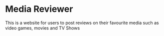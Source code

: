 # Media Reviewer

This is a website for users to post reviews on their favourite media such as video games, movies and TV Shows